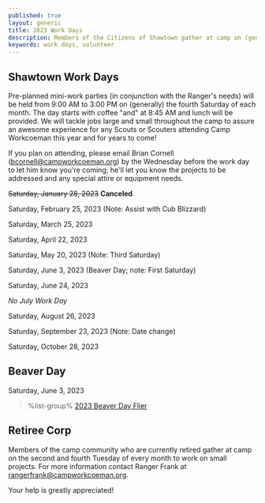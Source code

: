 ```yaml
---
published: true
layout: generic
title: 2023 Work Days
description: Members of the Citizens of Shawtown gather at camp on (generally) the fourth Saturday of each month to help the camp ranger with projects around camp. Your help is greatly appreciated!
keywords: work days, volunteer
---
```


## Shawtown Work Days

Pre-planned mini-work parties (in conjunction with the Ranger's needs) will be held from 9:00 AM to 3:00 PM on (generally) the fourth Saturday of each month. The day starts with coffee "and" at 8:45 AM and lunch will be provided. We will tackle jobs large and small throughout the camp to assure an awesome experience for any Scouts or Scouters attending Camp Workcoeman this year and for years to come!

If you plan on attending, please email Brian Cornell ([bcornell@campworkcoeman.org](mailto:bcornell@campworkcoeman.org)) by the Wednesday before the work day to let him know you're coming; he'll let you know the projects to be addressed and any special attire or equipment needs.

~~Saturday, January 28, 2023~~ **Canceled**

Saturday, February 25, 2023 (Note: Assist with Cub Blizzard)

Saturday, March 25, 2023

Saturday, April 22, 2023

Saturday, May 20, 2023 (Note: Third Saturday)

Saturday, June 3, 2023 (Beaver Day; note: First Saturday)

Saturday, June 24, 2023

*No July Work Day*

Saturday, August 26, 2023

Saturday, September 23, 2023 (Note: Date change)

Saturday, October 28, 2023


## Beaver Day

Saturday, June 3, 2023

> %list-group%
> <a href="{{ site.url }}/pdf/2023/2023-beaver-day-flier.pdf" class="list-group-item">2023 Beaver Day Flier</a>

## Retiree Corp

Members of the camp community who are currently retired gather at camp on the
second and fourth Tuesday of every month to work on small projects. For more
information contact Ranger Frank at [rangerfrank@campworkcoeman.org](mailto:rangerfrank@campworkcoeman.org).

Your help is greatly appreciated!
